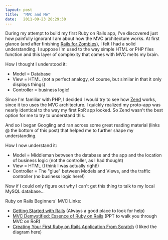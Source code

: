 ```yaml
---
layout: post
title:  "MVC and Me"
date:   2011-09-23 20:29:30
---
```


During my attempt to build my first Ruby on Rails app, I've discovered just how painfully ignorant I am about how the MVC architecture works. At first glance (and after finishing <a title="Rails for Zombies" href="http://railsforzombies.org/">Rails for Zombies</a>), I felt I had a solid understanding. I suppose I'm used to the way simple HTML or PHP files function and this layer of complexity that comes with MVC melts my brain.

How I thought I understood it:

-   Model = Database
-   View = HTML (not a perfect analogy, of course, but similar in that it only displays things)
-   Controller = business logic!

Since I'm familiar with PHP, I decided I would try to see how <a title="Zend" href="http://www.zend.com/">Zend</a> works, since it too uses the MVC architecture. I quickly realized my proto-app was nearly identical to the way my first RoR app looked. So Zend wasn't the best option for me to try to understand this.

And so I began Googling and ran across some great reading material (links @ the bottom of this post) that helped me to further shape my understanding.

How I now understand it:
<ul>
  <li>Model = Middleman between the database and the app and the location of business logic (not the controller, as I had thought)</li>
  <li>View = HTML (I think I was actually right!)</li>
  <li>Controller = The "glue" between Models and Views, and the traffic controller (no business logic here!)</li>
</ul>
<div>Now if I could only figure out why I can't get this thing to talk to my local MySQL database...</div>

Ruby on Rails Beginners' MVC Links:

<ul>
  <li><a href="http://guides.rubyonrails.org/getting_started.html">Getting Started with Rails</a> (Always a good place to look for help)</li>
  <li><a href="http://www.slideshare.net/codeinmotion/mvc-demystified-essence-of-ruby-on-rails">MVC Demystified: Essence of Ruby on Rails</a> (PPT to walk you through MVC on RoR)</li>
  <li><a href="http://fuelyourcoding.com/creating-your-first-ruby-on-rails-application-from-scratch/">Creating Your First Ruby on Rails Application From Scratch</a> (I liked the diagram here)</li>
</ul>

